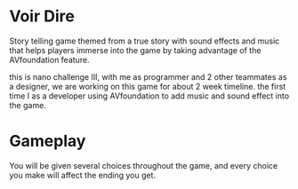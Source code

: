 # Voir Dire
Story telling game themed from a true story with sound effects and music that helps players immerse into the game by taking advantage of the AVfoundation feature.

this is nano challenge III, with me as programmer and 2 other teammates as a designer, we are working on this game for about 2 week timeline. the first time I as a developer using AVfoundation to add music and sound effect into the game.

# Gameplay
You will be given several choices throughout the game, and every choice you make will affect the ending you get.
